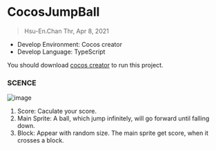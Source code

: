 # CocosJumpBall

> Hsu-En.Chan  Thr, Apr 8, 2021
* Develop Environment: Cocos creator
* Develop Language: TypeScript

You should download [cocos creator](https://www.cocos.com/en/creator/download) to run this project.

### SCENCE
![image](https://user-images.githubusercontent.com/32055893/113962537-7574ce80-985a-11eb-9804-ae2689cbbe0f.png)
1. Score: Caculate your score.
2. Main Sprite: A ball, which jump infinitely, will go forward until falling down.
3. Block: Appear with random size. The main sprite get score, when it crosses a block.
